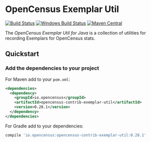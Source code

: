 # OpenCensus Exemplar Util

[![Build Status][travis-image]][travis-url]
[![Windows Build Status][appveyor-image]][appveyor-url]
[![Maven Central][maven-image]][maven-url]

The *OpenCensus Exemplar Util for Java* is a collection of utilities for recording Exemplars for 
OpenCensus stats.

## Quickstart

### Add the dependencies to your project

For Maven add to your `pom.xml`:
```xml
<dependencies>
  <dependency>
    <groupId>io.opencensus</groupId>
    <artifactId>opencensus-contrib-exemplar-util</artifactId>
    <version>0.28.1</version>
  </dependency>
</dependencies>
```

For Gradle add to your dependencies:
```groovy
compile 'io.opencensus:opencensus-contrib-exemplar-util:0.28.1'
```

[travis-image]: https://travis-ci.org/census-instrumentation/opencensus-java.svg?branch=master
[travis-url]: https://travis-ci.org/census-instrumentation/opencensus-java
[appveyor-image]: https://ci.appveyor.com/api/projects/status/hxthmpkxar4jq4be/branch/master?svg=true
[appveyor-url]: https://ci.appveyor.com/project/opencensusjavateam/opencensus-java/branch/master
[maven-image]: https://maven-badges.herokuapp.com/maven-central/io.opencensus/opencensus-contrib-exemplar-util/badge.svg
[maven-url]: https://maven-badges.herokuapp.com/maven-central/io.opencensus/opencensus-contrib-exemplar-util

